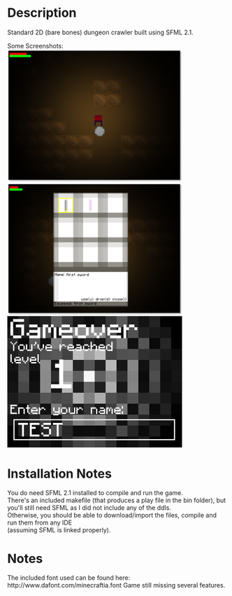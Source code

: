 <h1>Description</h1>
Standard 2D (bare bones) dungeon crawler built using SFML 2.1.

Some Screenshots:<br>
<img src="screenshots/enemy.png" alt="Enemy" width="400px"/><br>
<img src="screenshots/inv.png" alt="Inventory" width="400px"/><br>
<img src="screenshots/gameover.png" alt="Gameover" width="400px"/><br>

<h1>Installation Notes</h1>
You do need SFML 2.1 installed to compile and run the game.<br>
There's an included makefile (that produces a play file in the bin folder), but
you'll still need SFML as I did not include any of the ddls.<br>
Otherwise, you should be able to download/import the files, compile and run them from any IDE<br>
(assuming SFML is linked properly).

<h1>Notes</h1>
The included font used can be found here: http://www.dafont.com/minecraftia.font
Game still missing several features.

